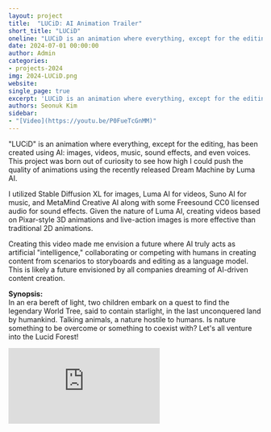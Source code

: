 ```yaml
---
layout: project
title:  "LUCiD: AI Animation Trailer"
short_title: "LUCiD"
oneline: "LUCiD is an animation where everything, except for the editing, has been created using AI: images, videos, music, sound effects, and even voices"
date: 2024-07-01 00:00:00
author: Admin
categories:
- projects-2024
img: 2024-LUCiD.png
website: 
single_page: true
excerpt: 'LUCiD is an animation where everything, except for the editing, has been created using AI: images, videos, music, sound effects, and even voices. I utilized Stable Diffusion XL for images, Luma AI for videos, Suno AI for music, and MetaMind Creative AI along with some Freesound CC0 licensed audio for sound effects.'
authors: Seonuk Kim
sidebar:
- "[Video](https://youtu.be/P0FueTcGnMM)"
---
```


"LUCiD" is an animation where everything, except for the editing, has been created using AI: images, videos, music, sound effects, and even voices. This project was born out of curiosity to see how high I could push the quality of animations using the recently released Dream Machine by Luma AI.

I utilized Stable Diffusion XL for images, Luma AI for videos, Suno AI for music, and MetaMind Creative AI along with some Freesound CC0 licensed audio for sound effects.
Given the nature of Luma AI, creating videos based on Pixar-style 3D animations and live-action images is more effective than traditional 2D animations.

Creating this video made me envision a future where AI truly acts as artificial "intelligence," collaborating or competing with humans in creating content from scenarios to storyboards and editing as a language model. This is likely a future envisioned by all companies dreaming of AI-driven content creation.

__Synopsis:__ <br>
In an era bereft of light, two children embark on a quest to find the legendary World Tree, said to contain starlight, in the last unconquered land by humankind. Talking animals, a nature hostile to humans. Is nature something to be overcome or something to coexist with? Let's all venture into the Lucid Forest!

<iframe src="https://www.youtube-nocookie.com/embed/P0FueTcGnMM?rel=0" frameborder="0" allow="autoplay; encrypted-media" allowfullscreen class="responsive-iframe"></iframe>
